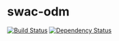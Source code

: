 # swac-odm

[![Build Status](https://secure.travis-ci.org/rkusa/swac-odm.png)](http://travis-ci.org/rkusa/swac-odm) [![Dependency Status](https://gemnasium.com/rkusa/swac-odm.png)](https://gemnasium.com/rkusa/swac-odm)